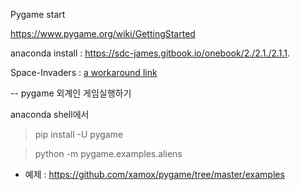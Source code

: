 Pygame  start

https://www.pygame.org/wiki/GettingStarted

anaconda install : https://sdc-james.gitbook.io/onebook/2./2.1./2.1.1.

Space-Invaders : [a workaround link](/blob/main/Space-Invaders-Pygame/main.py) 

-- pygame 외계인 게임실행하기 

anaconda shell에서 

> pip install -U pygame

> python -m pygame.examples.aliens 



* 예제 : https://github.com/xamox/pygame/tree/master/examples






